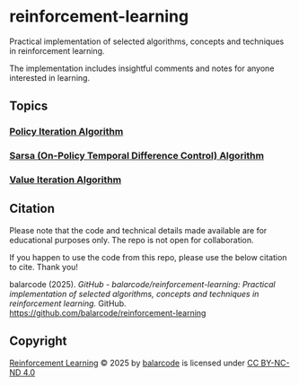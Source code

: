 # reinforcement-learning

Practical implementation of selected algorithms, concepts and techniques in reinforcement learning.

The implementation includes insightful comments and notes for anyone interested in learning.

## Topics

### [Policy Iteration Algorithm](https://github.com/balarcode/reinforcement-learning/tree/main/policy_iteration)

### [Sarsa (On-Policy Temporal Difference Control) Algorithm](https://github.com/balarcode/reinforcement-learning/tree/main/sarsa)

### [Value Iteration Algorithm](https://github.com/balarcode/reinforcement-learning/tree/main/value_iteration)

## Citation

Please note that the code and technical details made available are for educational purposes only. The repo is not open for collaboration.

If you happen to use the code from this repo, please use the below citation to cite. Thank you!

balarcode (2025). *GitHub - balarcode/reinforcement-learning: Practical implementation of selected algorithms, concepts and techniques in reinforcement learning.* GitHub. https://github.com/balarcode/reinforcement-learning

## Copyright

<a href="https://github.com/balarcode/reinforcement-learning">Reinforcement Learning</a> © 2025 by <a href="https://github.com/balarcode">balarcode</a> is licensed under <a href="https://creativecommons.org/licenses/by-nc-nd/4.0/">CC BY-NC-ND 4.0</a>

<img src="https://mirrors.creativecommons.org/presskit/icons/cc.svg" alt="" style="max-width: 1em;max-height:1em;margin-left: .2em;"><img src="https://mirrors.creativecommons.org/presskit/icons/by.svg" alt="" style="max-width: 1em;max-height:1em;margin-left: .2em;"><img src="https://mirrors.creativecommons.org/presskit/icons/nc.svg" alt="" style="max-width: 1em;max-height:1em;margin-left: .2em;"><img src="https://mirrors.creativecommons.org/presskit/icons/nd.svg" alt="" style="max-width: 1em;max-height:1em;margin-left: .2em;">

